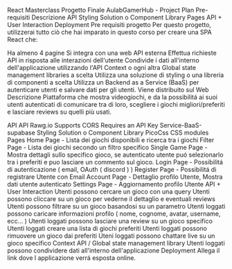 React Masterclass Progetto Finale
AulabGamerHub - Project Plan
Pre-requisiti
Descrizione
API
Styling Solution o Component Library
Pages
API + User Interaction
Deployment
Pre requisiti progetto
Per questo progetto, utilizzerai tutto ciò che hai imparato in questo corso per creare una SPA React che:

Ha almeno 4 pagine
Si integra con una web API esterna
Effettua richieste API in risposta alle interazioni dell'utente
Condivide i dati all'interno dell'applicazione utilizzando l'API Context o ogni altra Global state management libraries a scelta
Utilizza una soluzione di styling o una libreria di componenti a scelta
Utilizza un Backend as a Service (BaaS) per autenticare utenti e salvare dati per gli utenti.
Viene distribuito sul Web
Descrizione
Piattaforma che mostra videogiochi, e da la possibilitá ai suoi utenti autenticati di comunicare tra di loro, scegliere i giochi migliori/preferiti e lasciare reviews su quelli più usati.

API
API Rawg.io
Supports CORS
Requires an API Key
Service-BaaS-supabase
Styling Solution o Component Library
PicoCss
CSS modules
Pages
Home Page - Lista dei giochi disponibili e ricerca tra i giochi
Filter Page - Lista dei giochi secondo un filtro specifico
Single Game Page - Mostra dettagli sullo specifico gioco, se autenticato utente puó selezionarlo tra i preferiti e puo lasciare un commento sul gioco.
Login Page - Possibilitá di autenticazione ( email, OAuth ( discord ) )
Register Page - Possibilitá di registrare Utente con Email
Account Page - Dettaglio profilo Utente, Mostra dati utente autenticato
Settings Page - Aggiornamento profilo Utente
API + User Interaction
Utenti possono cercare un gioco con una query
Utenti possono cliccare su un gioco per vederne il dettaglio e eventuali reviews
Utenti possono filtrare su un gioco basandosi su un parametro
Utenti loggati possono caricare informazioni profilo ( nome, cognome, avatar, username, ecc... )
Utenti loggati possono lasciare una review su un gioco specifico
Utenti loggati creare una lista di giochi preferiti
Utenti loggati possono rimuovere un gioco dai preferiti
Uteni loggati possono chattare live su un gioco specifico
Context API / Global state management library
Utenti loggati possono condividere dati all'interno dell'applicazione
Deployment
Allega il link dove l applicazione verrá esposta online.
